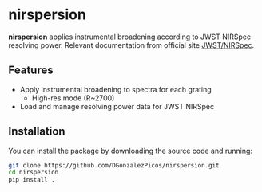 # nirspersion

**nirspersion** applies instrumental broadening according to JWST NIRSpec resolving power. Relevant documentation from official site [JWST/NIRSpec](https://jwst-docs.stsci.edu/jwst-near-infrared-spectrograph/nirspec-instrumentation/nirspec-dispersers-and-filters#gsc.tab=0).

## Features

- Apply instrumental broadening to spectra for each grating
    - High-res mode (R~2700)
- Load and manage resolving power data for JWST NIRSpec

## Installation

You can install the package by downloading the source code and running:

```bash
git clone https://github.com/DGonzalezPicos/nirspersion.git
cd nirspersion
pip install . 
```